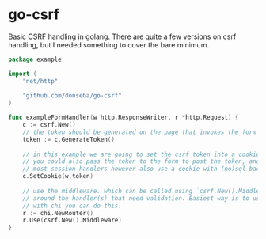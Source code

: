 # go-csrf


Basic CSRF handling in golang. There are quite a few versions on csrf handling, but I needed something to cover the bare minimum.

```go
package example 

import (
	"net/http"
	
	"github.com/donseba/go-csrf"
)

func exampleFormHandler(w http.ResponseWriter, r *http.Request) {
    c := csrf.New()
    // the token should be generated on the page that invokes the form
    token := c.GenerateToken()
    
    // in this example we are going to set the csrf token into a cookie 
    // you could also pass the token to the form to post the token, and store the token in a session handler.
    // most session handlers however also use a cookie with (no)sql backend.
    c.SetCookie(w,token)
    
    // use the middleware. which can be called using `csrf.New().Middleware()` and wrap it 
    // around the handler(s) that need validation. Easiest way is to use it at the root. 
    // with chi you can do this. 
    r := chi.NewRouter()
    r.Use(csrf.New().Middleware)
}

```


